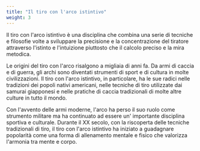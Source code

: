 ```yaml
---
title: "Il tiro con l'arco istintivo"
weight: 3
---
```


Il tiro con l'arco istintivo è una disciplina che combina una serie di tecniche e filosofie volte a sviluppare la
precisione e la concentrazione del tiratore attraverso l'istinto e l'intuizione piuttosto che il calcolo preciso e la
mira metodica.

Le origini del tiro con l'arco risalgono a migliaia di anni fa. Da armi di caccia e di guerra, gli archi sono diventati
strumenti di sport e di cultura in molte civilizzazioni. Il tiro con l'arco istintivo, in particolare, ha le sue radici
nelle tradizioni dei popoli nativi americani, nelle tecniche di tiro utilizzate dai samurai giapponesi e nelle pratiche
di caccia tradizionali di molte altre culture in tutto il mondo.

Con l'avvento delle armi moderne, l'arco ha perso il suo ruolo come strumento militare ma ha continuato ad essere un'
importante disciplina sportiva e culturale. Durante il XX secolo, con la riscoperta delle tecniche tradizionali di tiro,
il tiro con l'arco istintivo ha iniziato a guadagnare popolarità come una forma di allenamento mentale e fisico che
valorizza l'armonia tra mente e corpo.

